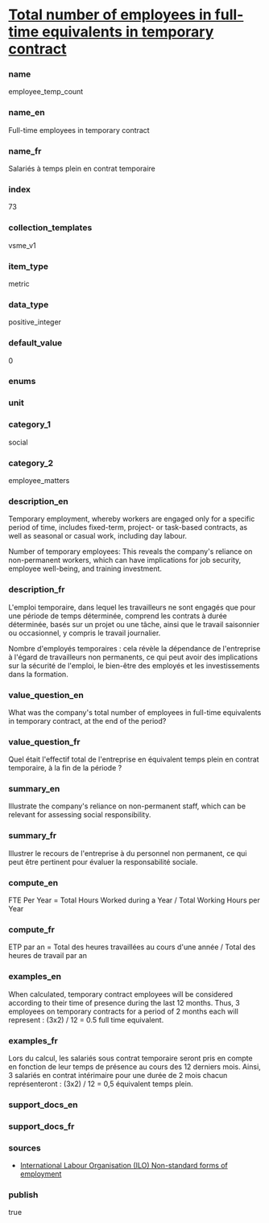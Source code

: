 
# [Total number of employees in full-time equivalents in temporary contract](#employee_temp_count)

### name

employee_temp_count

### name_en

Full-time employees in temporary contract

### name_fr

Salariés à temps plein en contrat temporaire

### index

73

### collection_templates

vsme_v1

### item_type

metric

### data_type

positive_integer

### default_value

0

### enums



### unit



### category_1

social

### category_2

employee_matters

### description_en

Temporary employment, whereby workers are engaged only for a specific period of time, includes
fixed-term, project- or task-based contracts, as well as seasonal or casual work, including day
labour.

Number of temporary employees: This reveals the company's reliance on non-permanent workers,
which can have implications for job security, employee well-being, and training investment.

### description_fr

L'emploi temporaire, dans lequel les travailleurs ne sont engagés que pour une période de temps
déterminée, comprend les contrats à durée déterminée, basés sur un projet ou une tâche, ainsi que
le travail saisonnier ou occasionnel, y compris le travail journalier.

Nombre d'employés temporaires : cela révèle la dépendance de l'entreprise à l'égard de travailleurs
non permanents, ce qui peut avoir des implications sur la sécurité de l'emploi, le bien-être des
employés et les investissements dans la formation.

### value_question_en

What was the company's total number of employees in full-time equivalents in temporary contract,
at the end of the period?

### value_question_fr

Quel était l'effectif total de l'entreprise en équivalent temps plein en contrat temporaire, à la
fin de la période ?

### summary_en

Illustrate the company's reliance on non-permanent staff, which can be relevant for assessing
social responsibility.

### summary_fr

Illustrer le recours de l'entreprise à du personnel non permanent, ce qui peut être pertinent pour
évaluer la responsabilité sociale.

### compute_en

FTE Per Year = Total Hours Worked during a Year / Total Working Hours per Year

### compute_fr

ETP par an = Total des heures travaillées au cours d'une année / Total des heures de travail par an

### examples_en

When calculated, temporary contract employees will be considered according to their time of
presence during the last 12 months. Thus, 3 employees on temporary contracts for a period of 2
months each will represent : (3x2) / 12 = 0.5 full time equivalent.

### examples_fr

Lors du calcul, les salariés sous contrat temporaire seront pris en compte en fonction de leur
temps de présence au cours des 12 derniers mois. Ainsi, 3 salariés en contrat intérimaire pour une
durée de 2 mois chacun représenteront : (3x2) / 12 = 0,5 équivalent temps plein.

### support_docs_en



### support_docs_fr



### sources

- [International Labour Organisation (ILO) Non-standard forms of employment](https://www.ilo.org/global/topics/non-standard-employment/WCMS_534826/lang--en/index.htm#:~:text=Temporary%20employment%2C%20whereby%20workers%20are,casual%20work%2C%20including%20day%20labour.)

### publish

true
